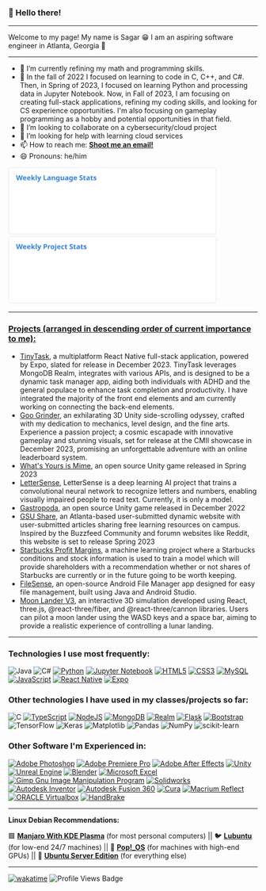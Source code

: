 ### 👋 Hello there!
* * *
Welcome to my page! My name is Sagar 😁 I am an aspiring software engineer in Atlanta, Georgia 🍑
* * *

- 🔭 I’m currently refining my math and programming skills.
- 🌱 In the fall of 2022 I focused on learning to code in C, C++, and C#. Then, in Spring of 2023, I focused on learning Python and processing data in Jupyter Notebook. Now, in Fall of 2023, I am focusing on creating full-stack applications, refining my coding skills, and looking for CS experience opportunities. I'm also focusing on gameplay programming as a hobby and potential opportunities in that field.
- 👯 I’m looking to collaborate on a cybersecurity/cloud project
- 🤔 I’m looking for help with learning cloud services
- 📫 How to reach me: [**Shoot me an email!**](mailto:sdp2391@gmail.com)
- 😄 Pronouns: he/him

<p float="left">
  <a href="https://github.com/SagarPateI"><img src="https://raw.githubusercontent.com/SagarPateI/SagarPateI/main/images/wakatime_weekly_language_stats.svg" width="421" />
  <a href="https://github.com/SagarPateI"><img src="https://raw.githubusercontent.com/SagarPateI/SagarPateI/main/images/wakatime_weekly_project_stats.svg" width="421" /> 
</p>

* * *
### Projects (arranged in descending order of current importance to me): 
- [TinyTask](https://github.com/CSC-4350-FL2023/CyberPunk/tree/main), a multiplatform React Native full-stack application, powered by Expo, slated for release in December 2023. TinyTask leverages MongoDB Realm, integrates with various APIs, and is designed to be a dynamic task manager app, aiding both individuals with ADHD and the general populace to enhance task completion and productivity. I have integrated the majority of the front end elements and am currently working on connecting the back-end elements.
- [Goo Grinder](https://github.com/hannahwiser/GooGrinders), an exhilarating 3D Unity side-scrolling odyssey, crafted with my dedication to mechanics, level design, and the fine arts. Experience a passion project; a cosmic escapade with innovative gameplay and stunning visuals, set for release at the CMII showcase in December 2023, promising an unforgettable adventure with an online leaderboard system.
- [What's Yours is Mime](https://github.com/SagarPateI/WYiM), an open source Unity game released in Spring 2023
- [LetterSense](https://github.com/SagarPateI/LetterSense), LetterSense is a deep learning AI project that trains a convolutional neural network to recognize letters and numbers, enabling visually impaired people to read text. Currently, it is only a model.
- [Gastropoda](https://github.com/aimbesi1/gastropoda), an open source Unity game released in December 2022
- [GSU Share](https://github.com/SagarPateI/GSU-Share), an Atlanta-based user-submitted dynamic website with user-submitted articles sharing free learning resources on campus. Inspired by the Buzzfeed Community and forumn websites like Reddit, this website is set to release Spring 2023
- [Starbucks Profit Margins](https://github.com/SagarPateI/Starbucks-Profit-Margins), a machine learning project where a Starbucks conditions and stock information is used to train a model which will provide shareholders with a recommendation whether or not shares of Starbucks are currently or in the future going to be worth keeping.
- [FileSense](https://github.com/SagarPateI/FileSense), an open-source Android File Manager app designed for easy file management, built using Java and Android Studio.
- [Moon Lander V3](https://github.com/SagarPateI/MoonlanderV3/tree/main), an interactive 3D simulation developed using React, three.js, @react-three/fiber, and @react-three/cannon libraries. Users can pilot a moon lander using the WASD keys and a space bar, aiming to provide a realistic experience of controlling a lunar landing.
* * *

### Technologies I use most frequently: 
![Java](https://img.shields.io/badge/java-%23ED8B00.svg?style=for-the-badge&logo=java&logoColor=white) ![C#](https://img.shields.io/badge/c%23-%23239120.svg?style=for-the-badge&logo=c-sharp&logoColor=white) [![Python](https://img.shields.io/badge/python-3670A0?style=for-the-badge&logo=python&logoColor=ffdd54)](https://www.python.org/) [![Jupyter Notebook](https://img.shields.io/badge/jupyter-%23FA0F00.svg?style=for-the-badge&logo=jupyter&logoColor=white)](https://jupyter.org/) [![HTML5](https://img.shields.io/badge/html5-%23E34F26.svg?style=for-the-badge&logo=html5&logoColor=white)](https://dev.w3.org/html5/spec-LC/) [![CSS3](https://img.shields.io/badge/css3-%231572B6.svg?style=for-the-badge&logo=css3&logoColor=white)](https://www.w3.org/Style/CSS/Overview.en.html)  [![MySQL](https://img.shields.io/badge/mysql-%2300f.svg?style=for-the-badge&logo=mysql&logoColor=white)](https://www.mysql.com/) [![JavaScript](https://img.shields.io/badge/javascript-%23323330.svg?style=for-the-badge&logo=javascript&logoColor=%23F7DF1E)](https://www.javascript.com/) [![React Native](https://img.shields.io/badge/react_native-%2320232a.svg?style=for-the-badge&logo=react&logoColor=%2361DAFB)](https://reactnative.dev/) [![Expo](https://img.shields.io/badge/expo-1C1E24?style=for-the-badge&logo=expo&logoColor=#D04A37)](https://expo.dev/) 

### Other technologies I have used in my classes/projects so far:
![C](https://img.shields.io/badge/c-%2300599C.svg?style=for-the-badge&logo=c&logoColor=white) [![TypeScript](https://img.shields.io/badge/typescript-%23007ACC.svg?style=for-the-badge&logo=typescript&logoColor=white)](https://www.typescriptlang.org/) [![NodeJS](https://img.shields.io/badge/node.js-6DA55F?style=for-the-badge&logo=node.js&logoColor=white)](https://nodejs.org/en/about) [![MongoDB](https://img.shields.io/badge/MongoDB-%234ea94b.svg?style=for-the-badge&logo=mongodb&logoColor=white)](https://www.mongodb.com/) [![Realm](https://img.shields.io/badge/Realm-39477F?style=for-the-badge&logo=realm&logoColor=white)](https://www.mongodb.com/developer/products/realm/) [![Flask](https://img.shields.io/badge/flask-%23000.svg?style=for-the-badge&logo=flask&logoColor=white)](https://flask.palletsprojects.com/en/3.0.x/) [![Bootstrap](https://img.shields.io/badge/bootstrap-%238511FA.svg?style=for-the-badge&logo=bootstrap&logoColor=white)](https://getbootstrap.com/) ![TensorFlow](https://img.shields.io/badge/TensorFlow-%23FF6F00.svg?style=for-the-badge&logo=TensorFlow&logoColor=white) ![Keras](https://img.shields.io/badge/Keras-%23D00000.svg?style=for-the-badge&logo=Keras&logoColor=white) ![Matplotlib](https://img.shields.io/badge/Matplotlib-%23ffffff.svg?style=for-the-badge&logo=Matplotlib&logoColor=black) ![Pandas](https://img.shields.io/badge/pandas-%23150458.svg?style=for-the-badge&logo=pandas&logoColor=white) ![NumPy](https://img.shields.io/badge/numpy-%23013243.svg?style=for-the-badge&logo=numpy&logoColor=white) ![scikit-learn](https://img.shields.io/badge/scikit--learn-%23F7931E.svg?style=for-the-badge&logo=scikit-learn&logoColor=white) 

### Other Software I'm Experienced in:
[![Adobe Photoshop](https://img.shields.io/badge/adobe%20photoshop-%2331A8FF.svg?style=for-the-badge&logo=adobe%20photoshop&logoColor=white)](https://www.adobe.com/products/photoshop.html) [![Adobe Premiere Pro](https://img.shields.io/badge/Adobe%20Premiere%20Pro-9999FF.svg?style=for-the-badge&logo=Adobe%20Premiere%20Pro&logoColor=white)](https://www.adobe.com/products/premiere.html) [![Adobe After Effects](https://img.shields.io/badge/Adobe%20After%20Effects-9999FF.svg?style=for-the-badge&logo=Adobe%20After%20Effects&logoColor=white)](https://www.adobe.com/products/aftereffects.html) [![Unity](https://img.shields.io/badge/unity-%23000000.svg?style=for-the-badge&logo=unity&logoColor=white)](https://unity.com/) [![Unreal Engine](https://img.shields.io/badge/unrealengine-%23313131.svg?style=for-the-badge&logo=unrealengine&logoColor=white)](https://www.unrealengine.com/en-US)  [![Blender](https://img.shields.io/badge/blender-%23F5792A.svg?style=for-the-badge&logo=blender&logoColor=white)](https://www.blender.org/) [![Microsoft Excel](https://img.shields.io/badge/Microsoft_Excel-217346?style=for-the-badge&logo=microsoft-excel&logoColor=white)](https://www.microsoft.com/en-us/microsoft-365/excel) [![Gimp Gnu Image Manipulation Program](https://img.shields.io/badge/Gimp-657D8B?style=for-the-badge&logo=gimp&logoColor=FFFFFF)](https://www.gimp.org/) [![Solidworks](https://img.shields.io/badge/SOLIDWORKS-red)](https://www.solidworks.com/) [![Autodesk Inventor](https://img.shields.io/badge/Autodesk-Inventor-cfb92b)](https://www.autodesk.com/products/inventor/overview?term=1-YEAR&tab=subscription
) [![Autodesk Fusion 360](https://img.shields.io/badge/Autodesk-Fusion_360-d96a16)](https://www.autodesk.com/products/fusion-360/overview?term=1-YEAR&tab=subscription) [![Cura](https://img.shields.io/badge/Ultimaker-Cura-0e5ee8)](https://ultimaker.com/software/ultimaker-cura/) [![Macrium Reflect](https://img.shields.io/badge/Macrium-Reflect-00163b)](https://www.macrium.com/) [![ORACLE Virtualbox](https://img.shields.io/badge/ORACLE-Virtualbox-96add4)](https://www.virtualbox.org/) [![HandBrake](https://img.shields.io/badge/-HandBrake-b80000)](https://handbrake.fr/)

***

**Linux Debian Recommendations:**

🟩 [__Manjaro With KDE Plasma__](https://manjaro.org/download/) (for most personal computers) || 🐦 [__Lubuntu__](https://lubuntu.me/downloads/) (for low-end 24/7 machines) || 🔵 [__Pop!\_OS__](https://pop.system76.com/) (for machines with high-end GPUs) || 🦌 [__Ubuntu Server Edition__](https://ubuntu.com/download/server) (for everything else)
* * *
[![wakatime](https://wakatime.com/badge/user/a797c473-7353-46d1-a418-d6fdb761bbb6.svg)](https://wakatime.com/@a797c473-7353-46d1-a418-d6fdb761bbb6) ![Profile Views Badge](https://komarev.com/ghpvc/?username=SagarPateI&color=ff69b4)
